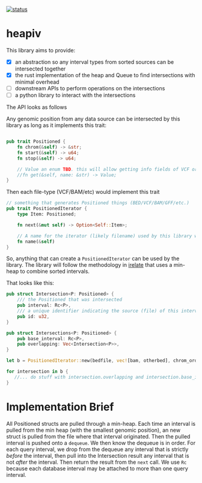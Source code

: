 [![status](https://github.com/brentp/resort-rs/actions/workflows/rust.yml/badge.svg)](https://github.com/brentp/resort-rs/actions/)

# heapiv

This library aims to provide:

- [x] an abstraction so any interval types from sorted sources can be intersected together
- [x] the rust implementation of the heap and Queue to find intersections with minimal overhead
- [ ] downstream APIs to perform operations on the intersections
- [ ] a python library to interact with the intersections

The API looks as follows

Any genomic position from any data source can be intersected by this library as long as it implements this trait:

```rust

pub trait Positioned {
    fn chrom(&self) -> &str;
    fn start(&self) -> u64;
    fn stop(&self) -> u64;

    // Value an enum TBD. this will allow getting info fields of VCF or integer fields of bams.
    //fn get(&self, name: &str) -> Value;
}
```

Then each file-type (VCF/BAM/etc) would implement this trait

```rust
// something that generates Positioned things (BED/VCF/BAM/GFF/etc.)
pub trait PositionedIterator {
    type Item: Positioned;

    fn next(&mut self) -> Option<Self::Item>;

    // A name for the iterator (likely filename) used by this library when logging.
    fn name(&self)
}
```

So, anything that can create a `PositionedIterator` can be used by the library.
The library will follow the methodology in [irelate](https://github.com/brentp/irelate) that uses a min-heap
to combine sorted intervals.

That looks like this:

```rust
pub struct Intersection<P: Positioned> {
    /// the Positioned that was intersected
    pub interval: Rc<P>,
    /// a unique identifier indicating the source (file) of this interval.
    pub id: u32,
}

pub struct Intersections<P: Positioned> {
    pub base_interval: Rc<P>,
    pub overlapping: Vec<Intersection<P>>,
}

let b = PositionedIterator::new(bedfile, vec![bam, otherbed], chrom_order_hashmap)

for intersection in b {
   //... do stuff with intersection.overlapping and intersection.base_interval here.
}

```

# Implementation Brief

All Positioned structs are pulled through a min-heap. Each time an interval is pulled from the min heap (with the smallest genomic position),
an new struct is pulled from the file where that interval originated. Then the pulled interval is pushed onto a `dequeue`.
We then know the dequeue is in order. For each query interval, we drop from the dequeue any interval that is strictly _before_ the interval,
then pull into the Intersection result any interval that is not _after_ the interval. Then return the result from the `next` call.
We use `Rc` because each database interval may be attached to more than one query interval.
